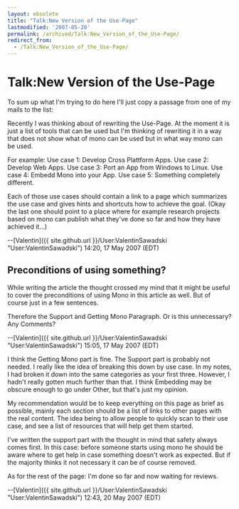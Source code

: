 ```yaml
---
layout: obsolete
title: "Talk:New Version of the Use-Page"
lastmodified: '2007-05-20'
permalink: /archived/Talk:New_Version_of_the_Use-Page/
redirect_from:
  - /Talk:New_Version_of_the_Use-Page/
---
```


Talk:New Version of the Use-Page
================================

To sum up what I'm trying to do here I'll just copy a passage from one of my mails to the list:

Recently I was thinking about of rewriting the Use-Page. At the moment it is just a list of tools that can be used but I'm thinking of rewriting it in a way that does not show what of mono can be used but in what way mono can be used.

For example: Use case 1: Develop Cross Plattform Apps. Use case 2: Develop Web Apps. Use case 3: Port an App from Windows to Linux. Use case 4: Embedd Mono into your App. Use case 5: Something completely different.

Each of those use cases should contain a link to a page which summarizes the use case and gives hints and shortcuts how to achieve the goal. (Okay the last one should point to a place where for example research projects based on mono can publish what they've done so far and how they have achieved it...)

--[Valentin]({{ site.github.url }}/User:ValentinSawadski "User:ValentinSawadski") 14:20, 17 May 2007 (EDT)

Preconditions of using something?
---------------------------------

While writing the article the thought crossed my mind that it might be useful to cover the preconditions of using Mono in this article as well. But of course just in a few sentences.

Therefore the Support and Getting Mono Paragraph. Or is this unnecessary? Any Comments?

--[Valentin]({{ site.github.url }}/User:ValentinSawadski "User:ValentinSawadski") 15:05, 17 May 2007 (EDT)

I think the Getting Mono part is fine. The Support part is probably not needed. I really like the idea of breaking this down by use case. In my notes, I had broken it down into the same categories as your first three. However, I hadn't really gotten much further than that. I think Embedding may be obscure enough to go under Other, but that's just my opinion.

My recommendation would be to keep everything on this page as brief as possible, mainly each section should be a list of links to other pages with the real content. The idea being to allow people to quickly scan to their use case, and see a list of resources that will help get them started.

I've written the support part with the thought in mind that safety always comes first. In this case: before someone starts using mono he should be aware where to get help in case something doesn't work as expected. But if the majority thinks it not necessary it can be of course removed.

As for the rest of the page: I'm done so far and now waiting for reviews.

--[Valentin]({{ site.github.url }}/User:ValentinSawadski "User:ValentinSawadski") 12:43, 20 May 2007 (EDT)

